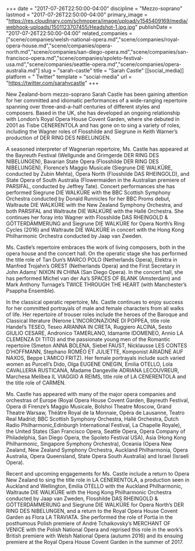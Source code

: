 +++
date = "2017-07-26T22:50:00-04:00"
discipline = "Mezzo-soprano"
lastmod = "2017-07-26T22:50:00-04:00"
primary_image = "https://res.cloudinary.com/schmopera/image/upload/v1545409169/media/webhook-uploads/1501123707455/Headshot-1.jpg.jpg"
publishDate = "2017-07-26T22:50:00-04:00"
related_companies = ["scene/companies/welsh-national-opera.md","scene/companies/royal-opera-house.md","scene/companies/opera-north.md","scene/companies/san-diego-opera.md","scene/companies/san-francisco-opera.md","scene/companies/spoleto-festival-usa.md","scene/companies/seattle-opera.md","scene/companies/opera-australia.md"]
slug = "sarah-castle"
title = "Sarah Castle"
[[social_media]]
platform = " Twitter"
template = "social-media"
url = "https://twitter.com/sarahvcastle"
+++

New Zealand-born mezzo-soprano Sarah Castle has been gaining attention for her committed and idiomatic performances of a wide-ranging repertoire spanning over three-and-a-half centuries of different styles and composers.  Based in the UK, she has developed an ongoing relationship with London’s Royal Opera House Covent Garden, where she debuted in 2001 as Tisbe CENERENTOLA and has gone on to sing a variety of roles, including the Wagner roles of Flosshilde and Siegrune in Keith Warner’s production of DER RING DES NIBELUNGEN.

A seasoned interpreter of Wagnerian repertoire, Ms. Castle has appeared at the Bayreuth Festival (Wellgunde and Grimgerde DER RING DES NIBELUNGEN), Bavarian State Opera (Flosshilde DER RING DES NIBELUNGEN), Florence’s Maggio Musicale (Siegrune DIE WALKÜRE, conducted by Zubin Mehta), Opera North (Flosshilde DAS RHEINGOLD), and State Opera of South Australia (Flowermaiden in the Australian premiere of PARSIFAL, conducted by Jeffrey Tate).  Concert performances she has performed Siegrune DIE WALKÜRE with the BBC Scottish Symphony Orchestra conducted by Donald Runnicles for her BBC Proms debut, Waltraute DIE WALKÜRE with the New Zealand Symphony Orchestra, and both PARSIFAL and Waltraute DIE WALKÜRE with the Hallé Orchestra.  She continues her foray into Wagner with Flosshilde DAS RHEINGOLD & GÖTTERDÄMMERUNG and Siegrune DIE WALKÜRE for Opera North’s Ring Cycles (2016) and Waltraute DIE WALKÜRE in concert with the Hong Kong Philharmonic Orchestra conducted by Jaap van Zweden.

Ms. Castle’s repertoire embraces the work of living composers, both in the opera house and the concert hall.  On the operatic stage she has performed the title role of Tan Dun’s MARCO POLO (Netherlands Opera), Elektra in Manfred Trojahn’s OREST (Netherlands Opera) and the First Secretary in John Adams’ NIXON IN CHINA (San Diego Opera).  In the concert hall, she has performed Michel van der Aa’s SPACES OF BLANK (Amsterdam) and Mark Anthony Turnage’s TWICE THROUGH THE HEART (with Manchester’s Psappha Ensemble).

In the classical operatic repertoire, Ms. Castle continues to enjoy success for her committed portrayals of male and female characters from all walks of life.  Her repertoire of trouser roles include the heroes of the Baroque and Classical literature (Nerone L’INCORONAZIONE DI POPPEA, title role Handel’s TESEO, Teseo ARIANNA IN CRETA, Ruggiero ALCINA, Sesto GIULIO CESARE, Andronico TAMERLANO, Idamante IDOMENEO, Annio LA CLEMENZA DI TITO) and the passionate young men of the Romantic repertoire (Smeton ANNA BOLENA, Siebel FAUST, Nicklausse LES CONTES D’HOFFMANN, Stephano ROMÉO ET JULIETTE, Komponist ARIADNE AUF NAXOS, Beppe L’AMICO FRITZ).  Her female portrayals include such varied women as Purcell’s Dido, Olga EUGENE ONEGIN, Emilia OTELLO, Lola CAVALLERIA RUSTICANA, Madame Dangeville ADRIANA LECOUVREUR, Marchesa Melibea IL VIAGGIO A REIMS, title role of LA CENERENTOLA and the title role of CARMEN.

Ms. Castle has appeared with many of the major opera companies and orchestras of Europe (Royal Opera House Covent Garden, Bayreuth Festival, Opera di Firenze’s Maggio Musicale, Bolshoi Theatre Moscow, Grand Theatre Warsaw, Théâtre Royal de la Monnaie, Opéra de Lausanne, Teatro Real Madrid; BBC Scottish Symphony Orchestra, Hallé Orchestra, Dutch Radio Philharmonic,Edinburgh International Festival, La Chapelle Royale), the United States (San Francisco Opera, Seattle Opera, Opera Company of Philadelphia, San Diego Opera, the Spoleto Festival USA), Asia (Hong Kong Philharmonic, Singapore Symphony Orchestra), Oceania (Opera New Zealand, New Zealand Symphony Orchestra, Auckland Philharmonia, Opera Australia, Opera Queensland, State Opera South Australia) and Israel (Israeli Opera).

Recent and upcoming engagements for Ms. Castle include a return to Opera New Zealand to sing the title role in LA CENERENTOLA, a production seen in Auckland and Wellington, Emilia OTELLO with the Auckland Philharmonic, Waltraute DIE WALKÜRE with the Hong Kong Philharmonic Orchestra conducted by Jaap van Zweden, Flosshilde DAS RHEINGOLD & GÖTTERDÄMMERUNG and Siegrune DIE WALKÜRE for Opera North’s DER RING DES NIBELUNGEN, and a return to the Royal Opera House Covent Garden as Flora LA TRAVIATA.  She performed the role of Portia in the posthumous Polish premiere of André Tchaikovsky’s MERCHANT OF VENICE with the Polish National Opera and reprised this role in the work’s British premiere with Welsh National Opera (autumn 2016) and its ensuing premiere at the Royal Opera House Covent Garden in the summer of 2017.
